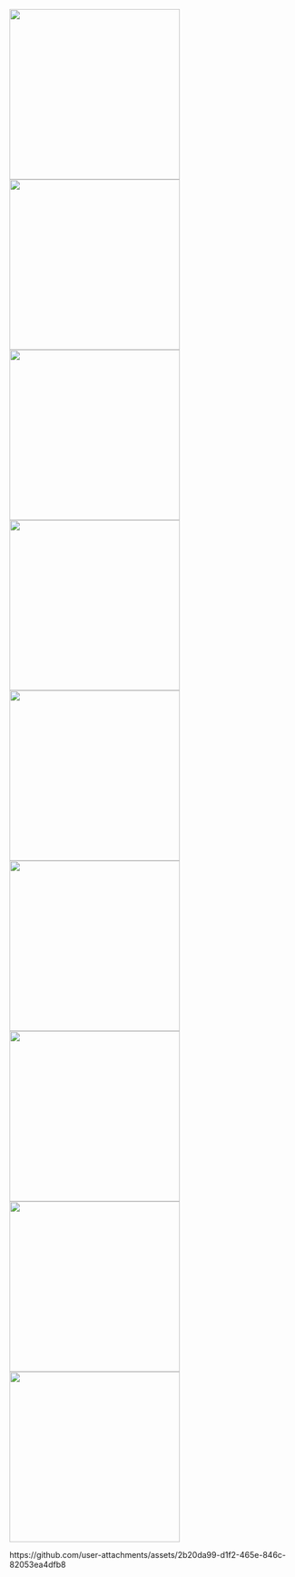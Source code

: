 <p>
   <img src = "https://github.com/user-attachments/assets/16ddc9b3-2e15-4db2-8bf7-e1867c9e61ac" width = "300"/>
   <img src = "https://github.com/user-attachments/assets/b2eee0df-9c02-4fad-9344-2766a5d85f54" width = "300"/>
   <img src = "https://github.com/user-attachments/assets/47282577-d9fd-4164-9e1b-baf5699ecfa4" width = "300"/>
   <img src = "https://github.com/user-attachments/assets/094eb98c-deb2-449b-b3e4-000afc7ba4df" width = "300"/>
   <img src = "https://github.com/user-attachments/assets/1f7562fd-5553-4876-b338-94cca6f96cbb" width = "300"/>
   <img src = "https://github.com/user-attachments/assets/58aa6c71-d3cc-47d9-a2fd-c60c85c6937c" width = "300"/>
   <img src = "https://github.com/user-attachments/assets/1e8fc8e2-b47e-43d4-a7f6-25fd1a384a33" width = "300"/>
   <img src = "https://github.com/user-attachments/assets/34343c40-1c08-4a33-90b7-03400b872b36" width = "300"/>
   <img src = "https://github.com/user-attachments/assets/9c812ed7-254e-4945-ad16-ce6424e1e8a4" width = "300"/>
</p>
https://github.com/user-attachments/assets/2b20da99-d1f2-465e-846c-82053ea4dfb8
